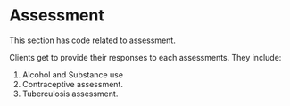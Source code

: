 # Assessment

This section has code related to assessment.

Clients get to provide their responses to each assessments. They include:

1. Alcohol and Substance use
2. Contraceptive assessment.
3. Tuberculosis assessment.
